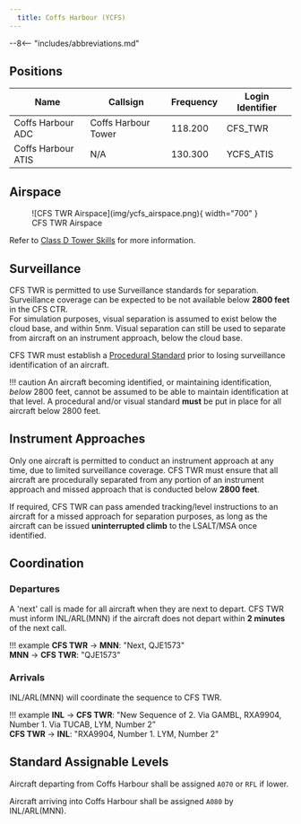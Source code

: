 ```yaml
---
  title: Coffs Harbour (YCFS)
---
```


--8<-- "includes/abbreviations.md"

## Positions

| Name | Callsign | Frequency | Login Identifier |
| ---- | -------- | --------- | ---------------- |
| Coffs Harbour ADC | Coffs Harbour Tower | 118.200 | CFS_TWR |
| Coffs Harbour ATIS | N/A | 130.300 | YCFS_ATIS |

## Airspace

<figure markdown>
![CFS TWR Airspace](img/ycfs_airspace.png){ width="700" }
  <figcaption>CFS TWR Airspace</figcaption>
</figure>

Refer to [Class D Tower Skills](../../controller-skills/classdtwr) for more information.

## Surveillance
CFS TWR is permitted to use Surveillance standards for separation. Surveillance coverage can be expected to be not available below **2800 feet** in the CFS CTR.  
For simulation purposes, visual separation is assumed to exist below the cloud base, and within 5nm. Visual separation can still be used to separate from aircraft on an instrument approach, below the cloud base.

CFS TWR must establish a [Procedural Standard](../../controller-skills/classdtwr/#standards) prior to losing surveillance identification of an aircraft.

!!! caution
    An aircraft becoming identified, or maintaining identification, *below* 2800 feet, cannot be assumed to be able to maintain identification at that level. A procedural and/or visual standard **must** be put in place for all aircraft below 2800 feet.
## Instrument Approaches
Only one aircraft is permitted to conduct an instrument approach at any time, due to limited surveillance coverage. CFS TWR must ensure that all aircraft are procedurally separated from any portion of an instrument approach and missed approach that is conducted below **2800 feet**.  

If required, CFS TWR can pass amended tracking/level instructions to an aircraft for a missed approach for separation purposes, as long as the aircraft can be issued **uninterrupted climb** to the LSALT/MSA once identified.

## Coordination
### Departures
A 'next' call is made for all aircraft when they are next to depart. CFS TWR must inform INL/ARL(MNN) if the aircraft does not depart within **2 minutes** of the next call.

!!! example
    **CFS TWR** -> **MNN**: "Next, QJE1573"  
    **MNN** -> **CFS TWR**: "QJE1573"  

### Arrivals
INL/ARL(MNN) will coordinate the sequence to CFS TWR.

!!! example
    **INL** -> **CFS TWR**: "New Sequence of 2. Via GAMBL, RXA9904, Number 1. Via TUCAB, LYM, Number 2”  
    **CFS TWR** -> **INL**: "RXA9904, Number 1. LYM, Number 2"  

## Standard Assignable Levels

Aircraft departing from Coffs Harbour shall be assigned `A070` or `RFL` if lower.

Aircraft arriving into Coffs Harbour shall be assigned `A080` by INL/ARL(MNN).